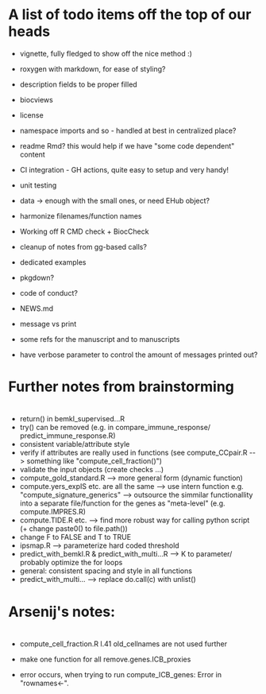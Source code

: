 # A list of todo items off the top of our heads

- vignette, fully fledged to show off the nice method :)
- roxygen with markdown, for ease of styling?

- description fields to be proper filled
- biocviews
- license
- namespace imports and so - handled at best in centralized place?
- readme Rmd? this would help if we have "some code dependent" content

- CI integration - GH actions, quite easy to setup and very handy!

- unit testing 

- data -> enough with the small ones, or need EHub object?

- harmonize filenames/function names

- Working off R CMD check + BiocCheck

- cleanup of notes from gg-based calls?

- dedicated examples

- pkgdown?
- code of conduct?
- NEWS.md
- message vs print

- some refs for the manuscript and to manuscripts

- have verbose parameter to control the amount of messages printed out?

#
# Further notes from brainstorming
#

- return() in bemkl_supervised...R
- try() can be removed (e.g. in compare_immune_response/ predict_immune_response.R)
- consistent variable/attribute style 
- verify if attributes are really used in functions (see compute_CCpair.R --> something like "compute_cell_fraction()")
- validate the input objects (create checks ...)
- compute_gold_standard.R -->  more general form (dynamic function)
- compute.yers_expIS etc. are all the same --> use intern function e.g. "compute_signature_generics" 
--> outsource the simmilar functionallity into a separate file/function for the genes as "meta-level" (e.g. compute.IMPRES.R)
- compute.TIDE.R etc. --> find more robust way for calling python script (+ change paste0() to file.path())
- change F to FALSE and T to TRUE
- ipsmap.R --> parameterize hard coded threshold
- predict_with_bemkl.R & predict_with_multi...R --> K to parameter/ probably optimize the for loops
- general: consistent spacing and style in all functions
- predict_with_multi... --> replace do.call(c) with unlist()


#
# Arsenij's notes:
#
- compute_cell_fraction.R l.41 old_cellnames are not used further
- make one function for all remove.genes.ICB_proxies

- error occurs, when trying to run compute_ICB_genes: Error in "rownames<-". 
